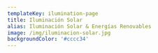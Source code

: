 ```yaml
---
templateKey: ilumination-page
title: Iluminación Solar
alias: Iluminación Solar & Energías Renovables
image: /img/iluminacion-solar.jpg
backgroundColor: '#cccc34'
---
```


